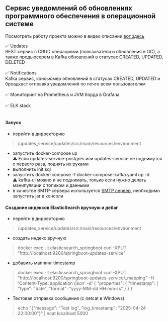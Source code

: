 <h2>Сервис уведомлений об обновлениях программного обеспечения в операционной системе </h2>

Посмотреть работу проекта можно в видео описании [вот здесь](https://cloud.mail.ru/public/SeSY/Zi7D5CWwv)

:white_check_mark:   Updates <br> REST сервис с CRUD операциями (пользователи и обновления в ОС), а также продьюсером в Kafka 
обновлений в статусах CREATED, UPDATED, DELETED <br><br>
:white_check_mark:   Notifications <br> Kafka сервис, консьюмер обновлений в статусах CREATED, UPDATED и 
броадкаст отправка уведомлений по почте всем пользователям <br><br>
:white_check_mark:   Мониторинг на Prometheus и JVM борда в Grafana <br><br>
:white_check_mark:   ELK stack <br><br>

<h4> Запуск </h4>

* перейти в дирректорию 
> /updates_service/updates/src/main/resources/environment
* запустить docker-compose up <br>
⚠️ Если updates-service-postgres или updates-service не поднимутся с первого раза, поднять их руками <br>
* выполнить init.sql
* запустить docker-compose -f docker-compose-kafka.yaml up -d  <br>
⚠️ kafka-ui можно и не поднимать, только если нужно делать манипуляции с топиком и данными
* в качестве SMTP-сервера используется [SMTP сервер](https://github.com/Nilhcem/FakeSMTP), необходимо запустить jar в консоли

<h4> Создание индексов ElasticSearch вручную и дебаг </h4>

* перейти в дирректорию 
> /updates_service/updates/src/main/resources/environment
* создать индекс вручную
> docker exec -it elasticsearch_springboot curl -XPUT "http://localhost:9200/springboot-updates-service"
* добавить маппинг timestamp

> docker exec -it elasticsearch_springboot curl -XPUT "http://localhost:9200/springboot-updates-service/_mapping" -H 'Content-Type: application
/json' -d'
{
  "properties": {
    "timestamp": {
      "type": "date",
      "format": "yyyy-MM-dd HH:mm:ss"
    }
  }
}'
* Тестовая отправка сообщения (с netcat в Windows)
> echo "{"message": "Test log", "log_timestamp": "2025-04-24 22:00:00"}" | ncat localhost 5000
